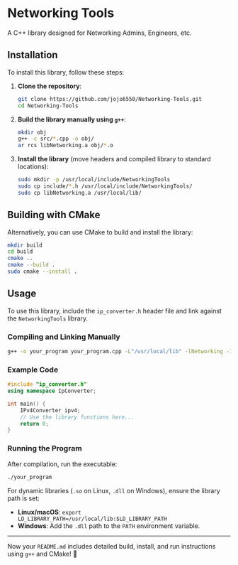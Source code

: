 # Networking Tools

A C++ library designed for Networking Admins, Engineers, etc.

## Installation

To install this library, follow these steps:

1. **Clone the repository**:
   ```sh
   git clone https://github.com/jojo6550/Networking-Tools.git
   cd Networking-Tools
   ```

2. **Build the library manually using `g++`**:
   ```sh
   mkdir obj
   g++ -c src/*.cpp -o obj/
   ar rcs libNetworking.a obj/*.o
   ```

3. **Install the library** (move headers and compiled library to standard locations):
   ```sh
   sudo mkdir -p /usr/local/include/NetworkingTools
   sudo cp include/*.h /usr/local/include/NetworkingTools/
   sudo cp libNetworking.a /usr/local/lib/
   ```

## Building with CMake

Alternatively, you can use CMake to build and install the library:

```sh
mkdir build
cd build
cmake ..
cmake --build .
sudo cmake --install .
```

## Usage

To use this library, include the `ip_converter.h` header file and link against the `NetworkingTools` library.

### **Compiling and Linking Manually**

```sh
g++ -o your_program your_program.cpp -L"/usr/local/lib" -lNetworking -I"/usr/local/include/NetworkingTools"
```

### **Example Code**

```cpp
#include "ip_converter.h"
using namespace IpConverter;

int main() {
    IPv4Converter ipv4;
    // Use the library functions here...
    return 0;
}
```

### **Running the Program**

After compilation, run the executable:

```sh
./your_program
```

For dynamic libraries (`.so` on Linux, `.dll` on Windows), ensure the library path is set:

- **Linux/macOS**: `export LD_LIBRARY_PATH=/usr/local/lib:$LD_LIBRARY_PATH`
- **Windows**: Add the `.dll` path to the `PATH` environment variable.

---

Now your `README.md` includes detailed build, install, and run instructions using `g++` and CMake! 🚀

